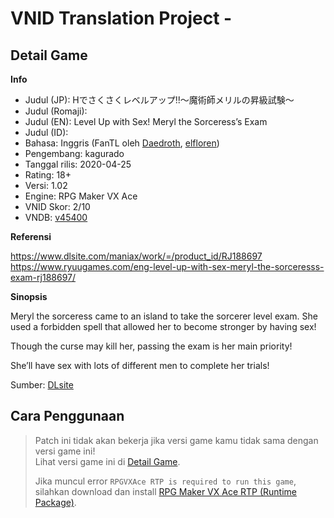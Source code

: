 # VNID Translation Project -

## Detail Game

**Info**

- Judul (JP): Hでさくさくレベルアップ!!～魔術師メリルの昇級試験～
- Judul (Romaji):
- Judul (EN): Level Up with Sex! Meryl the Sorceress’s Exam
- Judul (ID):
- Bahasa: Inggris (FanTL oleh [Daedroth](https://f95zone.to/members/daedroth.465887/ "Daedroth"), [elfloren](https://ulmf.org/threads/hdesakusakureberuappu-meriruno-partial.9729/ "elfloren"))
- Pengembang: kagurado
- Tanggal rilis: 2020-04-25
- Rating: 18+
- Versi: 1.02
- Engine: RPG Maker VX Ace
- VNID Skor: 2/10
- VNDB: [v45400](https://vndb.org/v45400 "v45400")

**Referensi**

<https://www.dlsite.com/maniax/work/=/product_id/RJ188697>  
<https://www.ryuugames.com/eng-level-up-with-sex-meryl-the-sorceresss-exam-rj188697/>

**Sinopsis**

Meryl the sorceress came to an island to take the sorcerer level exam.
She used a forbidden spell that allowed her to become stronger by having sex!

Though the curse may kill her, passing the exam is her main priority!

She’ll have sex with lots of different men to complete her trials!

Sumber: [DLsite](https://www.dlsite.com/maniax/work/=/product_id/RJ188697/?locale=en_US "DLsite")

## Cara Penggunaan

> Patch ini tidak akan bekerja jika versi game kamu tidak sama dengan versi game ini!  
> Lihat versi game ini di [Detail Game](#detail-game "Detail Game").
>
> Jika muncul error `RPGVXAce RTP is required to run this game`, silahkan download dan install [RPG Maker VX Ace RTP (Runtime Package)](https://www.rpgmakerweb.com/run-time-package "RPG Maker VX Ace RTP").
